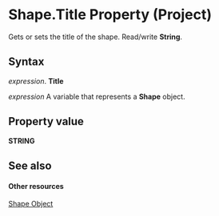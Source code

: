 
# Shape.Title Property (Project)
Gets or sets the title of the shape. Read/write  **String**.

## Syntax

 _expression_. **Title**

 _expression_ A variable that represents a **Shape** object.


## Property value

 **STRING**


## See also


#### Other resources


[Shape Object](d2b32bcd-5595-a4a7-9772-feb25fd0103a.md)